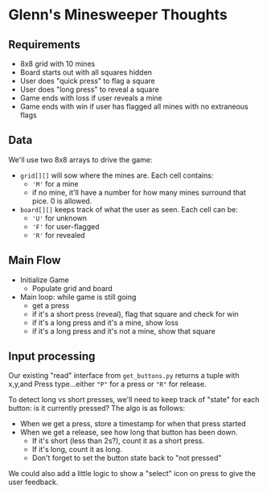 # Glenn's Minesweeper Thoughts
## Requirements
* 8x8 grid with 10 mines
* Board starts out with all squares hidden
* User does "quick press" to flag a square
* User does "long press" to reveal a square
* Game ends with loss if user reveals a mine
* Game ends with win if user has flagged all mines with no extraneous flags

## Data
We'll use two 8x8 arrays to drive the game:
* `grid[][]` will sow where the mines are.  Each cell contains:
  * `'M'` for a mine
  * if no mine, it'll have a number for how many mines surround that pice.  0 is allowed.
* `board[][]` keeps track of what the user as seen.  Each cell can be:
  * `'U'` for unknown
  * `'F'` for user-flagged
  * `'R'` for revealed

## Main Flow
* Initialize Game
  * Populate grid and board
* Main loop:  while game is still going
  * get a press
  * if it's a short press (reveal), flag that square and check for win
  * if it's a long press and it's a mine, show loss
  * if it's a long press and it's not a mine, show that square

## Input processing
Our existing "read" interface from `get_buttons.py` returns a tuple with x,y,and Press type...either `"P"` for a press or `"R"` for release.

To detect long vs short presses, we'll need to keep track of "state" for each button:  is it currently pressed?  The algo is as follows:
* When we get a press, store a timestamp for when that press started
* When we get a release, see how long that button has been down.  
  * If it's short (less than 2s?), count it as a short press.  
  * If it's long, count it as long.
  * Don't forget to set the button state back to "not pressed"

We could also add a little logic to show a "select" icon on press to give the user feedback.
